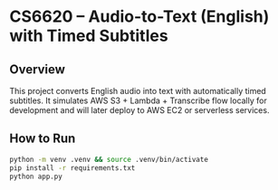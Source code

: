 # CS6620 – Audio-to-Text (English) with Timed Subtitles

## Overview
This project converts English audio into text with automatically timed subtitles.
It simulates AWS S3 + Lambda + Transcribe flow locally for development and will
later deploy to AWS EC2 or serverless services.


## How to Run
```bash
python -m venv .venv && source .venv/bin/activate
pip install -r requirements.txt
python app.py

